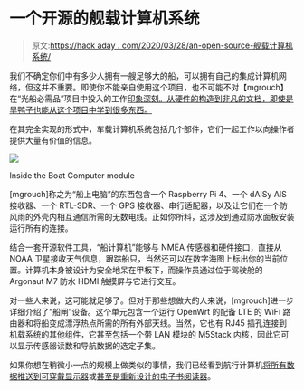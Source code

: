 # 一个开源的舰载计算机系统

> 原文:[https://hack aday . com/2020/03/28/an-open-source-舰载计算机系统/](https://hackaday.com/2020/03/28/an-open-source-shipboard-computer-system/)

我们不确定你们中有多少人拥有一艘足够大的船，可以拥有自己的集成计算机网络，但这并不重要。即使你不能亲自使用这个项目，也不可能不对【mgrouch】在“光船必需品”项目中投入的工作[印象深刻。从硬件的构造到非凡的文档，即使是旱鸭子也能从这个项目中学到很多东西。](https://bareboat-necessities.github.io/my-bareboat/)

在其完全实现的形式中，车载计算机系统包括几个部件，它们一起工作以向操作者提供大量有价值的信息。

[![](../Images/1d137f9aab1e00439b721a44e8a7794b.png)](https://hackaday.com/wp-content/uploads/2020/03/boatcomputer_detail.jpg)

Inside the Boat Computer module

[mgrouch]称之为“船上电脑”的东西包含一个 Raspberry Pi 4、一个 dAISy AIS 接收器、一个 RTL-SDR、一个 GPS 接收器、串行适配器，以及让它们在一个防风雨的外壳内相互通信所需的无数电线。正如你所料，这涉及到通过防水面板安装运行所有的连接。

结合一套开源软件工具，“船计算机”能够与 NMEA 传感器和硬件接口，直接从 NOAA 卫星接收天气信息，跟踪船只，当然还可以在数字海图上标出你的当前位置。计算机本身被设计为安全地呆在甲板下，而操作员通过位于驾驶舱的 Argonaut M7 防水 HDMI 触摸屏与它进行交互。

对一些人来说，这可能就足够了。但对于那些想做大的人来说，[mgrouch]进一步详细介绍了“船闸”设备。这个单元包含一个运行 OpenWrt 的配备 LTE 的 WiFi 路由器和将船变成漂浮热点所需的所有外部天线。当然，它也有 RJ45 插孔连接到机载系统的其他组件，它甚至包括一个带 LAN 模块的 M5Stack 内核，因此它可以显示传感器读数和导航数据的选定子集。

如果你想在稍微小一点的规模上做类似的事情，我们已经看到航行计算机[将所有数据推送到可穿戴显示器](https://hackaday.com/2016/03/19/better-sailing-computers-with-wearable-electronics/)或[甚至是重新设计的电子书阅读器](https://hackaday.com/2012/09/07/adding-epaper-navigation-data-to-a-sailboat/)。